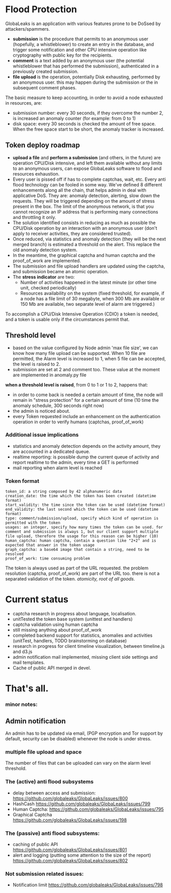 # Flood Protection

GlobaLeaks is an application with various features prone to be DoSsed by attackers/spammers. 

  * **submission** is the procedure that permits to an anonymous user (hopefully, a whistleblower) to create an entry in the database, and trigger some notification and other CPU intensive operation like cryptography with public key for the recipients. 
  * **comment** is a text added by an anonymous user (the potential whistleblower that has performed the submission), authenticated in a previously created submission.
  * **file upload** is the operation, potentially Disk exhausting, performed by an anonymous user. this may happen during the submission or the in subsequent comment phases.

The basic measure to keep accounting, in order to avoid a node exhausted in resources, are:

  * submission number: every 30 seconds, if they overcome the number 2, is increased an anomaly counter (for example: from 0 to 1)
  * disk space: every 30 seconds is checked the amount of free space. When the free space start to be short, the anomaly tracker is increased.

## Token deploy roadmap

  * **upload a file** and **perform a submission** (and others, in the future) are operation CPU/Disk intensive, and left them available without any limits to an anonymous users, can expose GlobaLeaks software to flood and resources exhaustion.
  * Every user is pissed off if has to complete captchas, wait, etc. Every anti flood technology can be fooled in some way. We've defined 8 different enhancements along all the chain, that helps admin in deal with applicative DoS. They are: anomaly detection, alerting, slow down the requests. They will be triggered depending on the amount of stress present in the box. The limit of the anonymous network, is that you cannot recognize an IP address that is performing many connections and throttling it only.
  * The solution identified  consists in reducing as much as possible the CPU/Disk operation by an interaction with an anonymous user (don't apply to receiver activities, they are considered trusted).
  * Once reduced, via statistics and anomaly detection (they will be the next merged branch) is estimated a threshold on the alert. This replace the old anomaly detection system.
  * In the meantime, the graphical captcha and human captcha and the proof_of_work are implemented.
  * The submission and file upload handlers are updated using the captcha, and submission became an atomic operation.
  * The **stress indicator** are two:
    * Number of activities happened in the latest minute (or other time unit, checked periodically)
    * Resources availability on the system (fixed threshold, for example, if a node has a file limit of 30 megabyte, when 300 Mb are available or 150 Mb are available, two separate level of alarm are triggered.)

To accomplish a CPU/Disk Intensive Operation (CDIO) a token is needed, and a token is usable only if the circumstances permit that.

## Threshold level

  * based on the value configured by Node admin 'max file size', we can know how many file upload can be supported. When 10 file are permitted, the Alarm level is increased to 1, when 5 file can be accepted, the level is raised to 2.
  * submission are set at 2 and comment too. These value at the moment are implemented in anomaly.py file

**when a threshold level is raised**, from 0 to 1 or 1 to 2, happens that:

  * in order to come back is needed a certain amount of time, the node will remain in "stress protection" for a certain amount of time (10 time the anomaly schedule, 300 seconds right now)
  * the admin is noticed about.
  * every Token requested include an enhancement on the authentication operation in order to verify humans (captchas, proof_of_work)

### Additional issue implications

  * statistics and anomaly detection depends on the activity amount, they are accounted in a dedicated queue.
  * realtime reporting: is possible dump the current queue of activity and report realtime to the admin, every time a GET is performed
  * mail reporting when alarm level is reached

### Token format

    token_id: a string composed by 42 alphanumeric data
    creation_date: the time which the token has been created (datetime format)
    start_validity: the time since the token can be used (datetime format)
    end_validity: the last second which the token can be used (datetime format)
    type: comment/submission/upload, specify which kind of operation is permitted with the token
    usages: an integer, specify how many times the token can be used. for comment and submission is always 1, but our client support multiple file upload, therefore the usage for this reason can be higher (10)
    human_captcha: human captcha, contain a question like "2+2" and is expected that answer in the token usage
    graph_captcha: a base64 image that contain a string, need to be resolved 
    proof_of_work: time consuming problem


The token is always used as part of the URL requested. the problem resolution (captcha, proof_of_work) are part of the URL too. there is not a separated validation of the token. *atomicity, root of all goods*.

# Current status

  * captcha research in progress about language, localisation.
  * unitTested the token base system (unittest and handlers)
  * captcha validation using human captcha
  * still missing anything about proof_of_work
  * completed backend support for statistics, anomalies and activities (unitTest, handlers, TODO brainstorming on database)
  * research in progress for client timeline visualization, between timeline.js and d3.js
  * admin notification mail implemented, missing client side settings and mail templates.
  * Cache of public API merged in devel.


# That's all.

### minor notes:

## Admin notification

An admin has to be updated via email, (PGP encryption and Tor support by default, security can be disabled) whenever the node is under stress. 

### multiple file upload and space

The number of files that can be uploaded can vary on the alarm level threshold.

### The (active) anti flood subsystems

  * delay between access and submission: https://github.com/globaleaks/GlobaLeaks/issues/800
  * HashCash https://github.com/globaleaks/GlobaLeaks/issues/799
  * Human Captcha: https://github.com/globaleaks/GlobaLeaks/issues/795
  * Graphical Captcha https://github.com/globaleaks/GlobaLeaks/issues/198

### The (passive) anti flood subsystems:

  * caching of public API https://github.com/globaleaks/GlobaLeaks/issues/801
  * alert and logging (putting some attention to the size of the report) https://github.com/globaleaks/GlobaLeaks/issues/802
 
### Not submission related issues:

  * Notification limit https://github.com/globaleaks/GlobaLeaks/issues/798

